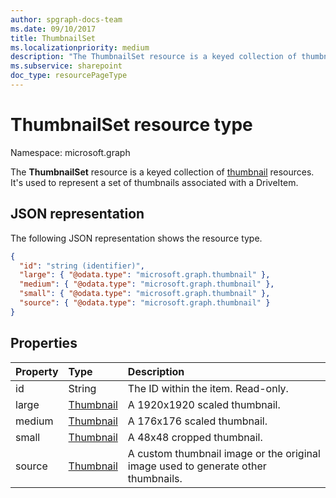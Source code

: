 ```yaml
---
author: spgraph-docs-team
ms.date: 09/10/2017
title: ThumbnailSet
ms.localizationpriority: medium
description: "The ThumbnailSet resource is a keyed collection of thumbnail resources."
ms.subservice: sharepoint
doc_type: resourcePageType
---
```


# ThumbnailSet resource type

Namespace: microsoft.graph

The **ThumbnailSet** resource is a keyed collection of [thumbnail](thumbnail.md) resources.
It's used to represent a set of thumbnails associated with a DriveItem.

## JSON representation

The following JSON representation shows the resource type.

<!--{
  "blockType": "resource",
  "optionalProperties": [
    "source",
    "small",
    "medium",
    "large"
  ],
  "keyProperty": "id",
  "baseType": "microsoft.graph.entity",
  "@odata.type": "microsoft.graph.thumbnailSet",
  "openType": true
}-->

```json
{
  "id": "string (identifier)",
  "large": { "@odata.type": "microsoft.graph.thumbnail" },
  "medium": { "@odata.type": "microsoft.graph.thumbnail" },
  "small": { "@odata.type": "microsoft.graph.thumbnail" },
  "source": { "@odata.type": "microsoft.graph.thumbnail" }
}
```

## Properties

| Property | Type                      | Description                                                                       |
|:---------|:--------------------------|:----------------------------------------------------------------------------------|
| id       | String                    | The ID within the item. Read-only.                                                |
| large    | [Thumbnail](thumbnail.md) | A 1920x1920 scaled thumbnail.                                                     |
| medium   | [Thumbnail](thumbnail.md) | A 176x176 scaled thumbnail.                                                       |
| small    | [Thumbnail](thumbnail.md) | A 48x48 cropped thumbnail.                                                        |
| source   | [Thumbnail](thumbnail.md) | A custom thumbnail image or the original image used to generate other thumbnails. |

<!-- uuid: 8fcb5dbc-d5aa-4681-8e31-b001d5168d79
2015-10-25 14:57:30 UTC -->
<!-- {
  "type": "#page.annotation",
  "description": "ThumbnailSet enables access to thumbnails of different sizes",
  "section": "documentation",
  "tocPath": "Resources/ThumbnailSet"
} -->

